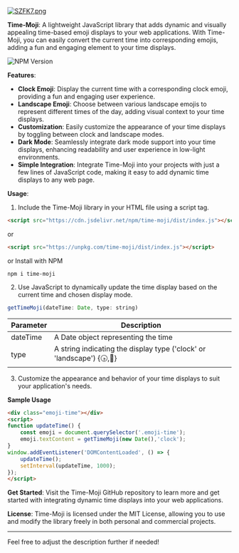 

[![SZFK7.png](https://s12.gifyu.com/images/SZFK7.png)](https://gifyu.com/image/SZFK7)

**Time-Moji**: A lightweight JavaScript library that adds dynamic and visually appealing time-based emoji displays to your web applications. With Time-Moji, you can easily convert the current time into corresponding emojis, adding a fun and engaging element to your time displays.

![NPM Version](https://img.shields.io/npm/v/time-moji?style=flat&label=time-moji)


**Features**:
- **Clock Emoji**: Display the current time with a corresponding clock emoji, providing a fun and engaging user experience.
- **Landscape Emoji**: Choose between various landscape emojis to represent different times of the day, adding visual context to your time displays.
- **Customization**: Easily customize the appearance of your time displays by toggling between clock and landscape modes.
- **Dark Mode**: Seamlessly integrate dark mode support into your time displays, enhancing readability and user experience in low-light environments.
- **Simple Integration**: Integrate Time-Moji into your projects with just a few lines of JavaScript code, making it easy to add dynamic time displays to any web page.

**Usage**:
1. Include the Time-Moji library in your HTML file using a script tag.

```html
<script src="https://cdn.jsdelivr.net/npm/time-moji/dist/index.js"></script>
```
or 

```html
<script src="https://unpkg.com/time-moji/dist/index.js"></script>
```
or Install with NPM
```
npm i time-moji
```

2. Use JavaScript to dynamically update the time display based on the current time and chosen display mode.

```javascript
getTimeMoji(dateTime: Date, type: string)
```

| Parameter  | Description                           |
|------------|---------------------------------------|
| dateTime   | A Date object representing the time   |
| type       | A string indicating the display type ('clock' or 'landscape') {🕟,🌉} |


3. Customize the appearance and behavior of your time displays to suit your application's needs.

**Sample Usage**
```html
<div class="emoji-time"></div>
<script>
function updateTime() {
    const emoji = document.querySelector('.emoji-time');
    emoji.textContent = getTimeMoji(new Date(),'clock');
}
window.addEventListener('DOMContentLoaded', () => {
    updateTime();
    setInterval(updateTime, 1000);
});
</script>
```

**Get Started**:
Visit the Time-Moji GitHub repository to learn more and get started with integrating dynamic time displays into your web applications.

**License**:
Time-Moji is licensed under the MIT License, allowing you to use and modify the library freely in both personal and commercial projects.

---

Feel free to adjust the description further if needed!